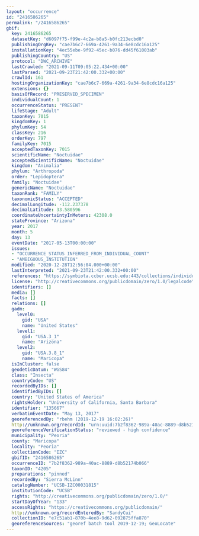 ```yaml
---
layout: "occurrence"
id: "2416586265"
permalink: "/2416586265"
gbif:
  key: 2416586265
  datasetKey: "d6097f75-f99e-4c2a-b8a5-b0fc213ecbd0"
  publishingOrgKey: "cae7b6c7-669a-4261-9a34-6e8cdc16a125"
  installationKey: "4ec55ebe-9f92-45ec-b076-dd45f61003ab"
  publishingCountry: "US"
  protocol: "DWC_ARCHIVE"
  lastCrawled: "2021-09-11T09:05:22.434+00:00"
  lastParsed: "2021-09-23T21:42:00.332+00:00"
  crawlId: 161
  hostingOrganizationKey: "cae7b6c7-669a-4261-9a34-6e8cdc16a125"
  extensions: {}
  basisOfRecord: "PRESERVED_SPECIMEN"
  individualCount: 1
  occurrenceStatus: "PRESENT"
  lifeStage: "Adult"
  taxonKey: 7015
  kingdomKey: 1
  phylumKey: 54
  classKey: 216
  orderKey: 797
  familyKey: 7015
  acceptedTaxonKey: 7015
  scientificName: "Noctuidae"
  acceptedScientificName: "Noctuidae"
  kingdom: "Animalia"
  phylum: "Arthropoda"
  order: "Lepidoptera"
  family: "Noctuidae"
  genericName: "Noctuidae"
  taxonRank: "FAMILY"
  taxonomicStatus: "ACCEPTED"
  decimalLongitude: -112.237378
  decimalLatitude: 33.580596
  coordinateUncertaintyInMeters: 42308.0
  stateProvince: "Arizona"
  year: 2017
  month: 5
  day: 13
  eventDate: "2017-05-13T00:00:00"
  issues:
  - "OCCURRENCE_STATUS_INFERRED_FROM_INDIVIDUAL_COUNT"
  - "AMBIGUOUS_INSTITUTION"
  modified: "2020-12-28T12:56:04.000+00:00"
  lastInterpreted: "2021-09-23T21:42:00.332+00:00"
  references: "https://symbiota.ccber.ucsb.edu:443/collections/individual/index.php?occid=135667"
  license: "http://creativecommons.org/publicdomain/zero/1.0/legalcode"
  identifiers: []
  media: []
  facts: []
  relations: []
  gadm:
    level0:
      gid: "USA"
      name: "United States"
    level1:
      gid: "USA.3_1"
      name: "Arizona"
    level2:
      gid: "USA.3.8_1"
      name: "Maricopa"
  isInCluster: false
  geodeticDatum: "WGS84"
  class: "Insecta"
  countryCode: "US"
  recordedByIDs: []
  identifiedByIDs: []
  country: "United States of America"
  rightsHolder: "University of California, Santa Barbara"
  identifier: "135667"
  verbatimEventDate: "May 13, 2017"
  georeferencedBy: "rbehm (2019-12-19 16:02:26)"
  http://unknown.org/recordId: "urn:uuid:7b2f8362-989a-40ac-8889-d8b52174b066"
  georeferenceVerificationStatus: "reviewed - high confidence"
  municipality: "Peoria"
  county: "Maricopa"
  locality: "Peoria"
  collectionCode: "IZC"
  gbifID: "2416586265"
  occurrenceID: "7b2f8362-989a-40ac-8889-d8b52174b066"
  taxonID: "4205"
  preparations: "pinned"
  recordedBy: "Sierra McLinn"
  catalogNumber: "UCSB-IZC00031815"
  institutionCode: "UCSB"
  rights: "http://creativecommons.org/publicdomain/zero/1.0/"
  startDayOfYear: "133"
  accessRights: "https://creativecommons.org/publicdomain/"
  http://unknown.org/recordEnteredBy: "SandyCui"
  collectionID: "e7c51ab1-870b-4ee8-9d62-092875ffa870"
  georeferenceSources: "georef batch tool 2019-12-19; GeoLocate"
---
```

